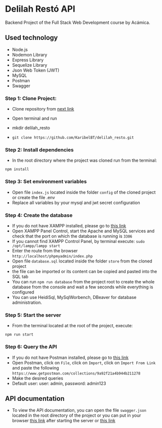 # Delilah Restó API

Backend Project of the Full Stack Web Development course by Acámica.

## Used technology

- Node.js
- Nodemon Library
- Express Library
- Sequelize Library
- Json Web Token (JWT)
- MySQL
- Postman
- Swagger

### Step 1: Clone Project:

- Clone repository from [next link](https://github.com/migue1223/delilah_resto.git)

- Open terminal and run
- mkdir delilah_resto
- `git clone https://github.com/KaribelBT/delilah_resto.git`

### Step 2: Install dependencies

- In the root directory where the project was cloned run from the terminal:

`npm install`

### Step 3: Set environment variables

- Open file `index.js` located inside the folder `config` of the cloned project or create the file .env
- Replace all variables by your mysql and jwt secret configuration

### Step 4: Create the database

- If you do not have XAMPP installed, please go to [this link](https://www.apachefriends.org/es/index.html)
- Open XAMPP Panel Control, start the Apache and MySQL services and check that the port on which the database is running is `3306`
- If you cannot find XAMPP Control Panel, by terminal execute:
  `sudo /opt/lampp/lampp start`
- Enter the route from the browser `http://localhost/phpmyadmin/index.php`
- Open file `database.sql` located inside the folder `store` from the cloned project
- the file can be imported or its content can be copied and pasted into the SQL tab
- You can run `npm run database` from the project root to create the whole database from the console and wait a few seconds while everything is configured
- You can use HeidiSql, MySqlWorbench, DBeaver for database administration.

### Step 5: Start the server

- From the terminal located at the root of the project, execute:

`npm run start`

### Step 6: Query the API

- If you do not have Postman installed, please go to [this link](https://www.postman.com/downloads/)
- Open Postman, click on `File`, click on `Import`, click on `Import From Link` and paste the following `https://www.getpostman.com/collections/9a92f21a4b944b211278`
- Make the desired queries
- Default user: user: admin, password: admin123

## API documentation

- To view the API documentation, you can open the file `swagger.json` located in the root directory of the project or you can put in your browser [this link](http://localhost:3000/api-docs) after starting the server or [this link](https://app.swaggerhub.com/apis/migue1223/delilah-resto/1.0.0)
